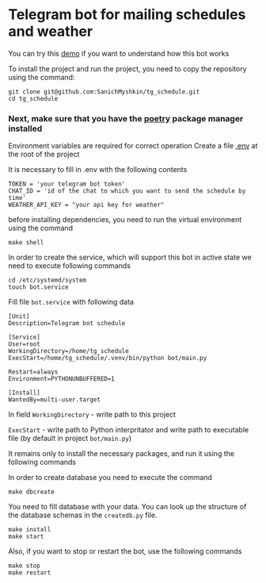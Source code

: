 # Telegram bot for mailing schedules and weather

You can try this [demo](t.me/Schedule_ICTMS_BOT) if you want to understand how this bot works 

To install the project and run the project, you need to copy the repository using the command:
```commandline
git clone git@github.com:SanichMyshkin/tg_schedule.git
cd tg_schedule
```



### Next, make sure that you have the [poetry](https://python-poetry.org) package manager installed

Environment variables are required for correct operation
Create a file [.env](https://dev.to/edgar_montano/how-to-setup-env-in-python-4a83) at the root of the project

It is necessary to fill in .env with the following contents
```commandline
TOKEN = 'your telegram bot token'
CHAT_ID = 'id of the chat to which you want to send the schedule by time'
WEATHER_API_KEY = "your api key for weather"
```


before installing dependencies, you need to run the virtual environment using the command

```commandline
make shell
```

In order to create the service, which will support this bot in active state we need to execute following commands

```
cd /etc/systemd/system
touch bot.service
```
Fill file `bot.service` with following data

```
[Unit]
Description=Telegram bot schedule

[Service]
User=root
WorkingDirectory=/home/tg_schedule
ExecStart=/home/tg_schedule/.venv/bin/python bot/main.py

Restart=always
Environment=PYTHONUNBUFFERED=1

[Install]
WantedBy=multi-user.target
```

In field `WorkingDirectory` - write path to this project

`ExecStart` - write path to Python interpritator and write path to executable file (by default in project `bot/main.py`) 

It remains only to install the necessary packages, and run it using the following commands

In order to create database you need to execute the command

```
make dbcreate
```

You need to fill database with your data. You can look up the structure of the database schemas in the `createdb.py` file.


```commandline
make install
make start
```


Also, if you want to stop or restart the bot, use the following commands
```commandline
make stop
make restart
```
